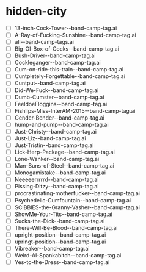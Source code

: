 # hidden-city

- [ ] 13-inch-Cock-Tower--band-camp-tag.ai
- [ ] A-Ray-of-Fucking-Sunshine--band-camp-tag.ai
- [ ] all--band-camp-tags.ai
- [ ] Big-Ol-Box-of-Cocks--band-camp-tag.ai
- [ ] Bush-Driver--band-camp-tag.ai
- [ ] Cockleganger--band-camp-tag.ai
- [ ] Cum-on-ride-this-train--band-camp-tag.ai
- [ ] Cuntpletely-Forgettable--band-camp-tag.ai
- [ ] Cuntput--band-camp-tag.ai
- [ ] Did-We-Fuck--band-camp-tag.ai
- [ ] Dumb-Cumster--band-camp-tag.ai
- [ ] FeeldoeFloggins--band-camp-tag.ai
- [ ] Fishlips-Miss-InterAM-2015--band-camp-tag.ai
- [ ] Gender-Bender--band-camp-tag.ai
- [ ] hump-and-pump--band-camp-tag.ai
- [ ] Just-Christy--band-camp-tag.ai
- [ ] Just-Liz--band-camp-tag.ai
- [ ] Just-Tristin--band-camp-tag.ai
- [ ] Lick-Herp-Package--band-camp-tag.ai
- [ ] Lone-Wanker--band-camp-tag.ai
- [ ] Man-Buns-of-Steel--band-camp-tag.ai
- [ ] Monogamistake--band-camp-tag.ai
- [ ] Neeeeerrrrrd--band-camp-tag.ai
- [ ] Pissing-Ditzy--band-camp-tag.ai
- [ ] procrastinating-motherfucker--band-camp-tag.ai
- [ ] Psychedelic-Cumfountain--band-camp-tag.ai
- [ ] SCIBBIES-the-Granny-Vasher--band-camp-tag.ai
- [ ] ShowMe-Your-Tits--band-camp-tag.ai
- [ ] Sucks-the-Dick--band-camp-tag.ai
- [ ] There-Will-Be-Blood--band-camp-tag.ai
- [ ] upright-position--band-camp-tag.ai
- [ ] upringt-position--band-camp-tag.ai
- [ ] Vibreaker--band-camp-tag.ai
- [ ] Weird-Al-Spankabitch--band-camp-tag.ai
- [ ] Yes-to-the-Dress--band-camp-tag.ai
